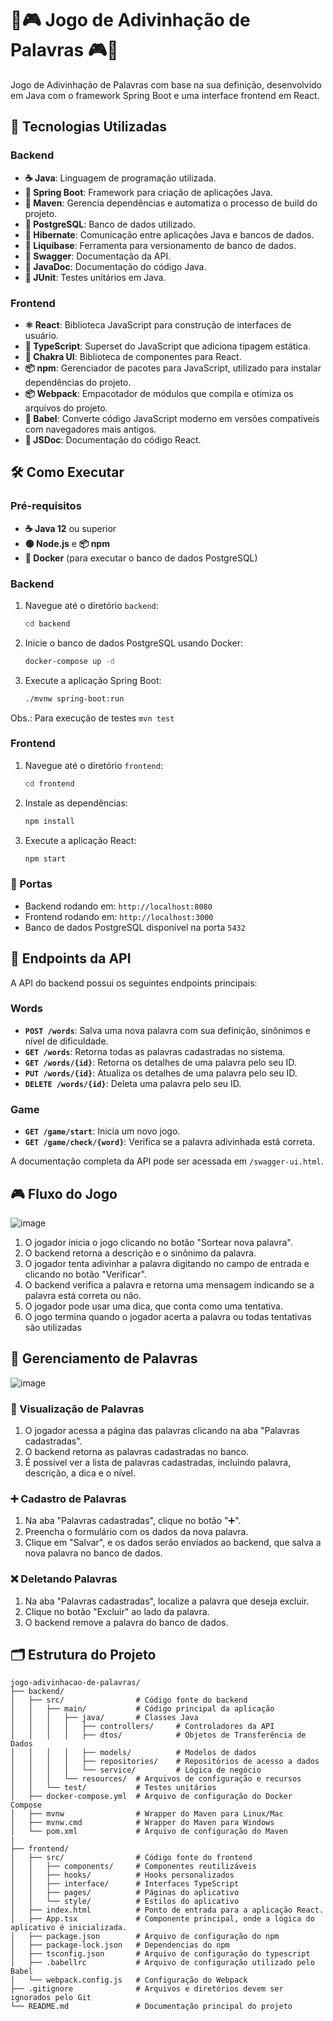 # 🤔🎮 Jogo de Adivinhação de Palavras 🎮🤔

Jogo de Adivinhação de Palavras com base na sua definição, desenvolvido em Java com o framework Spring Boot e uma interface frontend em React.

## 🚀 Tecnologias Utilizadas

### Backend
- **☕ Java**: Linguagem de programação utilizada.
- **🌱 Spring Boot**: Framework para criação de aplicações Java.
- **🔧 Maven**: Gerencia dependências e automatiza o processo de build do projeto.
- **🐘 PostgreSQL**: Banco de dados utilizado.
- **🍃 Hibernate**: Comunicação entre aplicações Java e bancos de dados.
- **🔄 Liquibase**: Ferramenta para versionamento de banco de dados.
- **📜 Swagger**: Documentação da API.
- **📜 JavaDoc**: Documentação do código Java.
- **🧪 JUnit**: Testes unitários em Java.

### Frontend
- **⚛️ React**: Biblioteca JavaScript para construção de interfaces de usuário.
- **📝 TypeScript**: Superset do JavaScript que adiciona tipagem estática.
- **💅 Chakra UI**: Biblioteca de componentes para React.
- **📦 npm**: Gerenciador de pacotes para JavaScript, utilizado para instalar dependências do projeto.
- **📦 Webpack**: Empacotador de módulos que compila e otimiza os arquivos do projeto.
- **🔄 Babel**: Converte código JavaScript moderno em versões compatíveis com navegadores mais antigos.
- **📜 JSDoc**: Documentação do código React.

## 🛠️ Como Executar

### Pré-requisitos

- **☕ Java 12** ou superior
- **🟢 Node.js** e **📦 npm**
- **🐳 Docker** (para executar o banco de dados PostgreSQL)

### Backend

1. Navegue até o diretório `backend`:
    ```sh
    cd backend
    ```

2. Inicie o banco de dados PostgreSQL usando Docker:
    ```sh
    docker-compose up -d
    ```

3. Execute a aplicação Spring Boot:
    ```sh
    ./mvnw spring-boot:run
    ```

Obs.: Para execução de testes
    ```
    mvn test
    ```

### Frontend

1. Navegue até o diretório `frontend`:
    ```sh
    cd frontend
    ```

2. Instale as dependências:
    ```sh
    npm install
    ```

3. Execute a aplicação React:
    ```sh
    npm start
    ```

### 🚪 Portas
- Backend rodando em: `http://localhost:8080`
- Frontend rodando em: `http://localhost:3000`
- Banco de dados PostgreSQL disponível na porta `5432`

## 📡 Endpoints da API

A API do backend possui os seguintes endpoints principais:

### Words
- **`POST /words`**: Salva uma nova palavra com sua definição, sinônimos e nível de dificuldade.
- **`GET /words`**: Retorna todas as palavras cadastradas no sistema.
- **`GET /words/{id}`**: Retorna os detalhes de uma palavra pelo seu ID.
- **`PUT /words/{id}`**: Atualiza os detalhes de uma palavra pelo seu ID.
- **`DELETE /words/{id}`**: Deleta uma palavra pelo seu ID.

### Game
- **`GET /game/start`**: Inicia um novo jogo.
- **`GET /game/check/{word}`**: Verifica se a palavra adivinhada está correta.

A documentação completa da API pode ser acessada em `/swagger-ui.html`.

## 🎮 Fluxo do Jogo

![image](https://github.com/user-attachments/assets/730d9ada-4a15-41cb-9c44-a45c7b542cc9)

1. O jogador inicia o jogo clicando no botão "Sortear nova palavra".
2. O backend retorna a descrição e o sinônimo da palavra.
3. O jogador tenta adivinhar a palavra digitando no campo de entrada e clicando no botão "Verificar".
4. O backend verifica a palavra e retorna uma mensagem indicando se a palavra está correta ou não.
5. O jogador pode usar uma dica, que conta como uma tentativa.
6. O jogo termina quando o jogador acerta a palavra ou todas tentativas são utilizadas


## 📝 Gerenciamento de Palavras

![image](https://github.com/user-attachments/assets/964d48b1-36d2-4981-ba0d-8bbe5bb2152b)

### 👀 Visualização de Palavras
1. O jogador acessa a página das palavras clicando na aba "Palavras cadastradas".
2. O backend retorna as palavras cadastradas no banco.
3. É possível ver a lista de palavras cadastradas, incluindo palavra, descrição, a dica e o nível.

### ➕ Cadastro de Palavras
1. Na aba "Palavras cadastradas", clique no botão "➕".
2. Preencha o formulário com os dados da nova palavra.
3. Clique em "Salvar", e os dados serão enviados ao backend, que salva a nova palavra no banco de dados.

### ❌ Deletando Palavras
1. Na aba "Palavras cadastradas", localize a palavra que deseja excluir.
2. Clique no botão "Excluir" ao lado da palavra.
3. O backend remove a palavra do banco de dados.

## 🗂️ Estrutura do Projeto

```plaintext
jogo-adivinhacao-de-palavras/
├── backend/
│   ├── src/                # Código fonte do backend
│   │   ├── main/           # Código principal da aplicação
│   │   │   ├── java/       # Classes Java
│   │   │   │   ├── controllers/     # Controladores da API
│   │   │   │   ├── dtos/            # Objetos de Transferência de Dados
│   │   │   │   ├── models/          # Modelos de dados
│   │   │   │   ├── repositories/    # Repositórios de acesso a dados
│   │   │   │   └── service/         # Lógica de negócio
│   │   │   └── resources/  # Arquivos de configuração e recursos
│   │   └── test/           # Testes unitários
│   ├── docker-compose.yml  # Arquivo de configuração do Docker Compose
│   ├── mvnw                # Wrapper do Maven para Linux/Mac
│   ├── mvnw.cmd            # Wrapper do Maven para Windows
│   └── pom.xml             # Arquivo de configuração do Maven
|
├── frontend/
│   ├── src/                # Código fonte do frontend
│   │   ├── components/     # Componentes reutilizáveis
│   │   ├── hooks/          # Hooks personalizados
│   │   ├── interface/      # Interfaces TypeScript
│   │   ├── pages/          # Páginas do aplicativo
│   │   └── style/          # Estilos do aplicativo
│   ├── index.html          # Ponto de entrada para a aplicação React.
│   ├── App.tsx             # Componente principal, onde a lógica do aplicativo é inicializada.
│   ├── package.json        # Arquivo de configuração do npm
│   ├── package-lock.json   # Dependencias do npm
│   ├── tsconfig.json       # Arquivo de configuração do typescript
│   ├── .babellrc           # Arquivo de configuração utilizado pelo Babel
│   └── webpack.config.js   # Configuração do Webpack
├── .gitignore              # Arquivos e diretórios devem ser ignorados pelo Git
└── README.md               # Documentação principal do projeto
```
